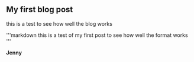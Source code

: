 ## My first blog post

this is a test to see how well the blog works 

'''markdown
this is a test of my first post to see how well the format works 
'''

**Jenny**